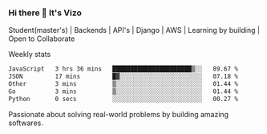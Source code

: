 ### Hi there 👋 It's Vizo

Student(master's) | Backends | API's | Django | AWS |  Learning by building | Open to Collaborate

Weekly stats
<!--START_SECTION:waka-->

```txt
JavaScript   3 hrs 36 mins   ██████████████████████▒░░   89.67 %
JSON         17 mins         █▓░░░░░░░░░░░░░░░░░░░░░░░   07.18 %
Other        3 mins          ▒░░░░░░░░░░░░░░░░░░░░░░░░   01.44 %
Go           3 mins          ▒░░░░░░░░░░░░░░░░░░░░░░░░   01.44 %
Python       0 secs          ░░░░░░░░░░░░░░░░░░░░░░░░░   00.27 %
```

<!--END_SECTION:waka-->


Passionate about solving real-world problems by building amazing softwares.
